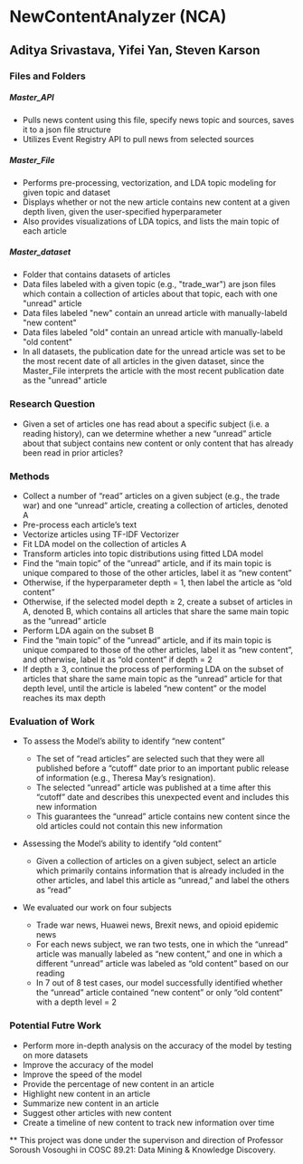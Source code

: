 # NewContentAnalyzer (NCA)

## Aditya Srivastava, Yifei Yan, Steven Karson

### Files and Folders
##### Master_API
- Pulls news content using this file, specify news topic and sources, saves it to a json file structure
- Utilizes Event Registry API to pull news from selected sources

##### Master_File
- Performs pre-processing, vectorization, and LDA topic modeling for given topic and dataset
- Displays whether or not the new article contains new content at a given depth liven, given the user-specified hyperparameter
- Also provides visualizations of LDA topics, and lists the main topic of each article

##### Master_dataset
- Folder that contains datasets of articles
- Data files labeled with a given topic (e.g., "trade_war") are json files which contain a collection of articles about that topic, each with one "unread" article
- Data files labeled "new" contain an unread article with manually-labeld "new content"
- Data files labeled "old" contain an unread article with manually-labeld "old content"
- In all datasets, the publication date for the unread article was set to be the most recent date of all articles in the given dataset, since the Master_File interprets the article with the most recent publication date as the "unread" article

### Research Question
- Given a set of articles one has read about a specific subject (i.e. a reading history), can we determine whether a new “unread” article about that subject contains new content or only content that has already been read in prior articles?

### Methods
- Collect a number of “read” articles on a given subject (e.g., the trade war) and one “unread” article, creating a collection of articles, denoted A
- Pre-process each article’s text
- Vectorize articles using TF-IDF Vectorizer
- Fit LDA model on the collection of articles A
- Transform articles into topic distributions using fitted LDA model
- Find the “main topic” of the “unread” article, and if its main topic is unique compared to those of the other articles, label it as “new content”
- Otherwise, if the hyperparameter depth = 1, then label the article as “old content”
- Otherwise, if the selected model depth ≥ 2, create a subset of articles in A, denoted B, which contains all articles that share the same main topic as the “unread” article
- Perform LDA again on the subset B
- Find the “main topic” of the “unread” article, and if its main topic is unique compared to those of the other articles, label it as “new content”, and otherwise, label it as “old content” if depth = 2
- If depth ≥ 3, continue the process of performing LDA on the subset of articles that share the same main topic as the “unread” article for that depth level, until the article is labeled “new content” or the model reaches its max depth

### Evaluation of Work
- To assess the Model’s ability to identify “new content”
	- The set of “read articles” are selected such that they were all published before a “cutoff” date prior to an important public release of information (e.g., Theresa May’s resignation). 
	- The selected “unread” article was published at a time after this “cutoff” date and describes this unexpected event and includes this new information
	- This guarantees the “unread” article contains new content since the old articles could not contain this new information

- Assessing the Model’s ability to identify “old content”
	- Given a collection of articles on a given subject, select an article which primarily contains information that is already included in the other articles, and label this article as “unread,” and label the others as “read”

- We evaluated our work on four subjects
	- Trade war news, Huawei news, Brexit news, and opioid epidemic news
	- For each news subject, we ran two tests, one in which the “unread” article was manually labeled as “new content,” and one in which a different “unread” article was labeled as “old content” based on our reading
	- In 7 out of 8 test cases, our model successfully identified whether the “unread” article contained “new content” or only “old content” with a depth level = 2

### Potential Futre Work
- Perform more in-depth analysis on the accuracy of the model by testing on more datasets
- Improve the accuracy of the model
- Improve the speed of the model
- Provide the percentage of new content in an article
- Highlight new content in an article
- Summarize new content in an article
- Suggest other articles with new content
- Create a timeline of new content to track new information over time


** This project was done under the supervison and direction of Professor Soroush Vosoughi in COSC 89.21: Data Mining & Knowledge Discovery.
